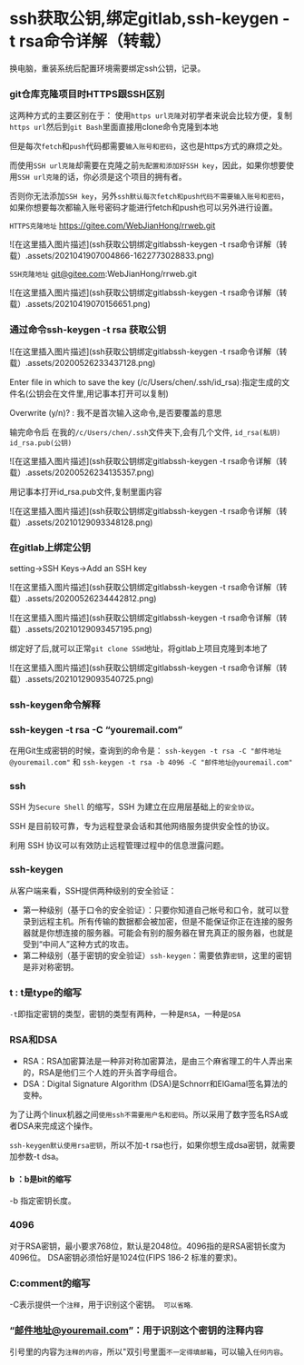 # ssh获取公钥,绑定gitlab,ssh-keygen -t rsa命令详解（转载）

换电脑，重装系统后配置环境需要绑定ssh公钥，记录。

### git仓库克隆项目时HTTPS跟SSH区别

这两种方式的主要区别在于：
使用`https url克隆`对初学者来说会比较方便，复制`https url`然后到`git Bash`里面直接用clone命令克隆到本地

但是每次`fetch`和`push`代码都需要`输入账号和密码`，这也是https方式的麻烦之处。

而使用`SSH url克隆`却需要在克隆之前`先配置和添加好SSH key`，因此，如果你想要使用`SSH url克隆`的话，你必须是这个项目的拥有者。

否则你无法添加`SSH key`，另外`ssh默认每次fetch和push代码不需要输入账号和密码`，如果你想要每次都输入账号密码才能进行fetch和push也可以另外进行设置。

`HTTPS克隆地址`
https://gitee.com/WebJianHong/rrweb.git

![在这里插入图片描述](ssh获取公钥绑定gitlabssh-keygen -t rsa命令详解（转载）.assets/2021041907004866-1622773028833.png)

`SSH克隆地址`
git@gitee.com:WebJianHong/rrweb.git

![在这里插入图片描述](ssh获取公钥绑定gitlabssh-keygen -t rsa命令详解（转载）.assets/20210419070156651.png)

### 通过命令ssh-keygen -t rsa 获取公钥

![在这里插入图片描述](ssh获取公钥绑定gitlabssh-keygen -t rsa命令详解（转载）.assets/20200526233437128.png)

Enter file in which to save the key (/c/Users/chen/.ssh/id_rsa):指定生成的文件名(公钥会在文件里,用记事本打开可以复制)

Overwrite (y/n)? : 我不是首次输入这命令,是否要覆盖的意思

输完命令后
在我的`/c/Users/chen/.ssh`文件夹下,会有几个文件,
`id_rsa(私钥)`
`id_rsa.pub(公钥)`



![在这里插入图片描述](ssh获取公钥绑定gitlabssh-keygen -t rsa命令详解（转载）.assets/20200526234135357.png)

用记事本打开id_rsa.pub文件,复制里面内容



![在这里插入图片描述](ssh获取公钥绑定gitlabssh-keygen -t rsa命令详解（转载）.assets/20210129093348128.png)

### 在gitlab上绑定公钥

setting→SSH Keys→Add an SSH key

![在这里插入图片描述](ssh获取公钥绑定gitlabssh-keygen -t rsa命令详解（转载）.assets/20200526234442812.png)



![在这里插入图片描述](ssh获取公钥绑定gitlabssh-keygen -t rsa命令详解（转载）.assets/20210129093457195.png)

绑定好了后,就可以正常`git clone SSH`地址，将gitlab上项目克隆到本地了

![在这里插入图片描述](ssh获取公钥绑定gitlabssh-keygen -t rsa命令详解（转载）.assets/20210129093540725.png)

### ssh-keygen命令解释

### ssh-keygen -t rsa -C “youremail.com”

在用Git生成密钥的时候，查询到的命令是：
`ssh-keygen -t rsa -C "邮件地址@youremail.com"`
和
`ssh-keygen -t rsa -b 4096 -C "邮件地址@youremail.com"`

### ssh

SSH 为`Secure Shell` 的缩写，SSH 为建立在应用层基础上的`安全协议`。

SSH 是目前较可靠，专为远程登录会话和其他网络服务提供安全性的协议。

利用 SSH 协议可以有效防止远程管理过程中的信息泄露问题。

### ssh-keygen
从客户端来看，SSH提供两种级别的安全验证：

* 第一种级别（基于口令的安全验证）：只要你知道自己帐号和口令，就可以登录到远程主机。所有传输的数据都会被加密，但是不能保证你正在连接的服务器就是你想连接的服务器。可能会有别的服务器在冒充真正的服务器，也就是受到“中间人”这种方式的攻击。
*  第二种级别（基于密钥的安全验证）`ssh-keygen`：需要依靠`密钥`，这里的密钥是非对称密钥。

### t : t是type的缩写

`-t`即指定密钥的类型，密钥的类型有两种，一种是`RSA`，一种是`DSA`

### RSA和DSA

- RSA：RSA加密算法是一种非对称加密算法，是由三个麻省理工的牛人弄出来的，RSA是他们三个人姓的开头首字母组合。
- DSA：Digital Signature Algorithm (DSA)是Schnorr和ElGamal签名算法的变种。

为了让两个linux机器之间`使用ssh不需要用户名和密码`。所以采用了数字签名RSA或者DSA来完成这个操作。

`ssh-keygen默认使用rsa密钥`，所以不加-t rsa也行，如果你想生成dsa密钥，就需要加参数-t dsa。

#### b ：b是bit的缩写

-b 指定密钥长度。

### 4096
对于RSA密钥，最小要求768位，默认是2048位。4096指的是RSA密钥长度为4096位。
DSA密钥必须恰好是1024位(FIPS 186-2 标准的要求)。

### C:comment的缩写
-C表示提供一个`注释`，用于识别这个密钥。` 可以省略`.

### “邮件地址@youremail.com”：用于识别这个密钥的注释内容
引号里的内容为`注释的内容`，所以"双引号里面`不一定得填邮箱`，可以输入`任何内容`。
